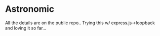 Astronomic
==========

All the details are on the public repo.. Trying this w/ express.js->loopback and loving it so far...
